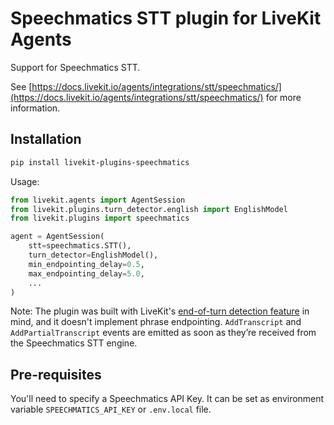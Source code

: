 # Speechmatics STT plugin for LiveKit Agents

Support for Speechmatics STT.

See [https://docs.livekit.io/agents/integrations/stt/speechmatics/](https://docs.livekit.io/agents/integrations/stt/speechmatics/) for more information.

## Installation

```bash
pip install livekit-plugins-speechmatics
```

Usage:

```python
from livekit.agents import AgentSession
from livekit.plugins.turn_detector.english import EnglishModel
from livekit.plugins import speechmatics

agent = AgentSession(
    stt=speechmatics.STT(),
    turn_detector=EnglishModel(),
    min_endpointing_delay=0.5,
    max_endpointing_delay=5.0,
    ...
)
```

Note: The plugin was built with
LiveKit's [end-of-turn detection feature](https://docs.livekit.io/agents/v1/build/turn-detection/) in mind,
and it doesn't implement phrase endpointing. `AddTranscript` and `AddPartialTranscript` events are emitted as soon
as they’re received from the Speechmatics STT engine.

## Pre-requisites

You'll need to specify a Speechmatics API Key. It can be set as environment variable `SPEECHMATICS_API_KEY` or
`.env.local` file.
